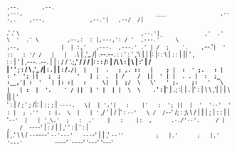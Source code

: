                                                                                                                       
                                                                                                      ,--.       ,--. 
    ,---,                                          ___                 ,---,.    ,---,              ,--.'|   ,--/  /| 
  .'  .' `\                                      ,--.'|_             ,'  .'  \  '  .' \         ,--,:  : |,---,': / ' 
,---.'     \                    ,--,             |  | :,'   ,---.  ,---.' .' | /  ;    '.    ,`--.'`|  ' ::   : '/ /  
|   |  .`\  |                 ,'_ /|   .--.--.   :  : ' :  '   ,'\ |   |  |: |:  :       \   |   :  :  | ||   '   ,   
:   : |  '  |   ,---.    .--. |  | :  /  /    '.;__,'  /  /   /   |:   :  :  /:  |   /\   \  :   |   \ | :'   |  /    
|   ' '  ;  :  /     \ ,'_ /| :  . | |  :  /`./|  |   |  .   ; ,. ::   |    ; |  :  ' ;.   : |   : '  '; ||   ;  ;    
'   | ;  .  | /    /  ||  ' | |  . . |  :  ;_  :__,'| :  '   | |: :|   :     \|  |  ;/  \   \'   ' ;.    ;:   '   \   
|   | :  |  '.    ' / ||  | ' |  | |  \  \    `. '  : |__'   | .; :|   |   . |'  :  | \  \ ,'|   | | \   ||   |    '  
'   : | /  ; '   ;   /|:  | : ;  ; |   `----.   \|  | '.'|   :    |'   :  '; ||  |  '  '--'  '   : |  ; .''   : |.  \ 
|   | '` ,/  '   |  / |'  :  `--'   \ /  /`--'  /;  :    ;\   \  / |   |  | ; |  :  :        |   | '`--'  |   | '_\.' 
;   :  .'    |   :    |:  ,      .-./'--'.     / |  ,   /  `----'  |   :   /  |  | ,'        '   : |      '   : |     
|   ,.'       \   \  /  `--`----'      `--'---'   ---`-'           |   | ,'   `--''          ;   |.'      ;   |,'     
'---'          `----'                                              `----'                    '---'        '---'       
                                                                                                                      